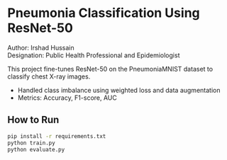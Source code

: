 # Pneumonia Classification Using ResNet-50

Author: Irshad Hussain  
Designation: Public Health Professional and Epidemiologist

This project fine-tunes ResNet-50 on the PneumoniaMNIST dataset to classify chest X-ray images.
- Handled class imbalance using weighted loss and data augmentation
- Metrics: Accuracy, F1-score, AUC

## How to Run
```bash
pip install -r requirements.txt
python train.py
python evaluate.py
```
